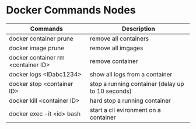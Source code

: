 # Docker Commands Nodes

| Commands                             | Description                                       |
| ------------------------------------ | ------------------------------------------------- |
| docker container prune               | remove all containers                             |
| docker image prune                   | remove all imgages                                |
| docker container rm \<container ID\> | remove container                                  |
| docker logs \<IDabc1234\>            | show all logs from a container                    |
| docker stop \<container ID\>         | stop a running container (delay up to 10 seconds) |
| docker kill \<container ID\>         | hard stop a running container                     |
| docker exec -it \<id\> bash          | start a cli evironment on a container             |
